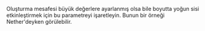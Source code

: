 Oluşturma mesafesi büyük değerlere ayarlanmış olsa bile boyutta yoğun sisi etkinleştirmek için bu parametreyi işaretleyin. Bunun bir örneği Nether'deyken görülebilir.
